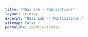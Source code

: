 ```yaml
---
title: "NGai Lab - Publications"
layout: gridlay
excerpt: "NGai Lab -- Publications."
sitemap: false
permalink: /publications/
---
```

<!-- 
## Preprints

**[MagicDec: Breaking the Latency-Throughput Tradeoff for Long Context Generation with Speculative Decoding](https://arxiv.org/abs/2408.11049)**  
Chen, Jian; Tiwari, Vashisth; Sadhukhan, Ranajoy; Chen, Zhuoming; Shi, Jinyuan; Yen, Ian En-Hsu; Chen, Beidi

**[Sequoia: Scalable, Robust, and Hardware-aware Speculative Decoding](https://arxiv.org/abs/2402.12374)**    
Chen, Zhuoming; May, Avner; Svirschevski, Ruslan; Huang, Yuhsun; Ryabinin, Max; Jia, Zhihao; Chen, Beidi

**[Megalodon: Efficient llm pretraining and inference with unlimited context length](https://arxiv.org/abs/2404.08801)**  
Ma, Xuezhe; Yang, Xiaomeng; Xiong, Wenhan; Chen, Beidi; Yu, Lili; Zhang, Hao; May, Jonathan; Zettlemoyer, Luke; Levy, Omer; Zhou, Chunting

**[Prompt-prompted Mixture of Experts for Efficient LLM Generation](https://arxiv.org/abs/2404.01365)**  
Dong, Harry; Chen, Beidi; Chi, Yuejie

**[Zeroth-Order Fine-Tuning of LLMs with Extreme Sparsity](https://arxiv.org/abs/2406.02913)**  
Guo, Wentao; Long, Jikai; Zeng, Yimeng; Liu, Zirui; Yang, Xinyu; Ran, Yide; Gardner, Jacob R; Bastani, Osbert; De Sa, Christopher; Yu, Xiaodong; Chen, Beidi; Xu, Zhaozhuo 

**[SpecExec: Massively Parallel Speculative Decoding for Interactive LLM Inference on Consumer Devices](https://arxiv.org/abs/2406.02532)**  
Svirschevski, Ruslan; May, Avner; Chen, Zhuoming; Chen, Beidi; Jia, Zhihao; Ryabinin, Max

**[Nearest Neighbor Speculative Decoding for LLM Generation and Attribution](https://arxiv.org/abs/2405.19325)**  
Li, Minghan; Chen, Xilun; Holtzman, Ari; Chen, Beidi; Lin, Jimmy; Yih, Wen-tau; Lin, Xi Victoria 

**[Found in the Middle: How Language Models Use Long Contexts Better via Plug-and-Play Positional Encoding](https://arxiv.org/abs/2403.04797)**   
Zhang, Zhenyu; Chen, Runjin; Liu, Shiwei; Yao, Zhewei; Ruwase, Olatunji; Chen, Beidi; Wu, Xiaoxia; Wang, Zhangyang 

**[LLM Inference Unveiled: Survey and Roofline Model Insights](https://arxiv.org/abs/2402.16363)**    
Yuan, Zhihang; Shang, Yuzhang; Zhou, Yang; Dong, Zhen; Xue, Chenhao; Wu, Bingzhe; Li, Zhikai; Gu, Qingyi; Lee, Yong Jae Yan, Yan; Chen, Beidi; Sun, Guangyu; Keutzer, Kurt 

**[Learn To be Efficient: Build Structured Sparsity in Large Language Models](https://arxiv.org/abs/2402.06126)**    
Zheng, Haizhong; Bai, Xiaoyan; Chen, Beidi; Lai, Fan; Prakash, Atul 

**[Inrank: Incremental low-rank learning](https://arxiv.org/abs/2306.11250)**    
Zhao, Jiawei; Zhang, Yifei; Chen, Beidi; Schäfer, Florian; Anandkumar, Anima

**[Sample-efficient Surrogate Model for Frequency Response of Linear PDEs using Self-Attentive Complex Polynomials](https://arxiv.org/abs/2301.02747)**    
Cohen, Andrew; Dou, Weiping; Zhu, Jiang; Koziel, Slawomir; Renner, Peter; Mattsson, Jan-Ove; Yang, Xiaomeng; Chen, Beidi; Stone, Kevin; Tian, Yuandong

## Publications

**[TriForce: Lossless Acceleration of Long Sequence Generation with Hierarchical Speculative Decoding](https://arxiv.org/abs/2404.11912)**  
Sun, Hanshi; Chen, Zhuoming; Yang, Xinyu; Tian, Yuandong; Chen, Beidi  
COLM2024

**[Galore: Memory-efficient llm training by gradient low-rank projection](https://arxiv.org/abs/2403.03507)**  
Zhao, Jiawei; Zhang, Zhenyu; Chen, Beidi; Wang, Zhangyang; Anandkumar, Anima; Tian, Yuandong  
ICML2024 (<font color=Red>Oral</font>)

**[Get More with LESS: Synthesizing Recurrence with KV Cache Compression for Efficient LLM Inference](https://arxiv.org/abs/2402.09398)**  
Dong, Harry; Yang, Xinyu; Zhang, Zhenyu; Wang, Zhangyang; Chi, Yuejie; Chen, Beidi  
ICML2024

**[LoCoCo: Dropping In Convolutions for Long Context Compression](https://arxiv.org/abs/2406.05317)**  
Cai, Ruisi; Tian, Yuandong; Wang, Zhangyang; Chen, Beidi  
ICML2024

**[HexGen: Generative Inference of Large Language Model over Heterogeneous Environment](https://arxiv.org/abs/2311.11514)**  
Jiang, Youhe; Yan, Ran; Yao, Xiaozhe; Zhou, Yang; Chen, Beidi; Yuan, Binhang  
ICML2024

**[KIVI: A Tuning-Free Asymmetric 2bit Quantization for KV Cache](https://arxiv.org/abs/2402.02750)**   
Liu, Zirui; Yuan, Jiayi; Jin, Hongye; Zhong, Shaochen; Xu, Zhaozhuo; Braverman, Vladimir; Chen, Beidi; Hu, Xia  
ICML2024

**[Compress, then prompt: Improving accuracy-efficiency trade-off of llm inference with transferable prompt](https://arxiv.org/abs/2305.11186)**  
Xu, Zhaozhuo; Liu, Zirui; Chen, Beidi; Tang, Yuxin; Wang, Jue; Zhou, Kaixiong; Hu, Xia; Shrivastava, Anshumali  
ICML2024

**[Layer skip: Enabling early exit inference and self-speculative decoding](https://arxiv.org/abs/2404.16710)**  
Elhoushi, Mostafa; Shrivastava, Akshat; Liskovich, Diana; Hosmer, Basil; Wasti, Bram; Lai, Liangzhen; Mahmoud, Anas; Acun, Bilge; Agarwal, Saurabh; Roman, Ahmed  
ACL2024

**[Q-Hitter: A Better Token Oracle for Efficient LLM Inference via Sparse-Quantized KV Cache](https://mlsys.org/virtual/2024/poster/2642)**   
Zhang, Zhenyu; Liu, Shiwei; Chen, Runjin; Kailkhura, Bhavya; Chen, Beidi; Wang, Atlas  
MLSys2024 

**[Efficient streaming language models with attention sinks](https://arxiv.org/abs/2309.17453)**    
Xiao, Guangxuan; Tian, Yuandong; Chen, Beidi; Han, Song; Lewis, Mike  
ICLR2024

**[Joma: Demystifying multilayer transformers via joint dynamics of mlp and attention](https://arxiv.org/abs/2310.00535)**  
Tian, Yuandong; Wang, Yiping; Zhang, Zhenyu; Chen, Beidi; Du, Simon  
ICLR2024 

**[Fast Algorithms for a New Relaxation of Optimal Transport](https://arxiv.org/abs/2307.10042)**   
Charikar, Moses; Chen, Beidi; Ré, Christopher; Waingarten, Erik  
COLT2023

**[H2O: Heavy-Hitter Oracle for Efficient Generative Inference of Large Language Models](https://arxiv.org/abs/2306.14048)**  
Zhang, Zhenyu; Sheng, Ying; Zhou, Tianyi; Chen, Tianlong; Zheng, Lianmin; Cai, Ruisi; Song, Zhao; Tian, Yuandong; Ré, Christopher; Barrett, Clark; Wang, Zhangyang; Chen, Beidi  
NeurIPS2023

**[Scan and Snap: Understanding Training Dynamics and Token Composition in 1-layer Transformer](https://arxiv.org/abs/2305.16380)**    
Tian, Yuandong; Wang, Yiping; Chen, Beidi; Du, Simon  
NeurIPS2023

**[Laughing hyena distillery: Extracting compact recurrences from convolutions](https://arxiv.org/abs/2310.18780)**  
Massaroli, Stefano; Poli, Michael; Fu, Dan; Kumbong, Hermann; Parnichkun, Rom; Romero, David; Timalsina, Aman; McIntyre, Quinn; Chen, Beidi; Rudra, Atri  
NeurIPS2023   

**[Deja vu: Contextual sparsity for efficient llms at inference time](https://arxiv.org/abs/2310.17157)**   
Liu, Zichang; Wang, Jue; Dao, Tri; Zhou, Tianyi; Yuan, Binhang; Song, Zhao; Shrivastava, Anshumali; Zhang, Ce; Tian, Yuandong; Re, Christopher; Chen, Beidi  
ICML2023 (<font color=Red>Oral</font>)

**[FlexGen: High-Throughput Generative Inference of Large Language Models with a Single GPU](https://arxiv.org/abs/2303.06865)**   
Sheng, Ying; Zheng, Lianmin; Yuan, Binhang; Li, Zhuohan; Ryabinin, Max; Chen, Beidi; Liang, Percy; Re, Christopher; Stoica, Ion; Zhang, Ce
ICML2023 (<font color=Red>Oral</font>)

**[CocktailSGD: Fine-tuning foundation models over 500Mbps networks](https://proceedings.mlr.press/v202/wang23t/wang23t.pdf)**   
Wang, Jue; Lu, Yucheng; Yuan, Binhang; Chen, Beidi; Liang, Percy; De Sa, Christopher; Re, Christopher; Zhang, Ce  
ICML2023

**[Decentralized training of foundation models in heterogeneous environments](https://arxiv.org/abs/2206.01288)**   
Yuan, Binhang; He, Yongjun; Davis, Jared Quincy; Zhang, Tianyi; Dao, Tri; Chen, Beidi; Liang, Percy; Re, Christopher; Zhang, Ce  
NeurIPS2022 (<font color=Red>Oral</font>)

**[Fine-tuning language models over slow networks using activation compression with guarantees](https://arxiv.org/abs/2206.01299)**   
Wang, Jue; Yuan, Binhang; Rimanic, Luka; He, Yongjun; Dao, Tri; Chen, Beidi; Re, Christopher; Zhang, Ce  
NeurIPS2022

**[Monarch: Expressive structured matrices for efficient and accurate training](https://arxiv.org/abs/2204.00595)**   
Dao, Tri; Chen, Beidi; Sohoni, Nimit S; Desai, Arjun; Poli, Michael; Grogan, Jessica; Liu, Alexander; Rao, Aniruddh; Rudra, Atri; Ré, Christopher
ICML2022 (<font color=Red>Outstanding Paper Runner Up</font>)

**[Pixelated butterfly: Simple and efficient sparse training for neural network models](https://arxiv.org/abs/2112.00029)**    
Chen, Beidi; Dao, Tri; Liang, Kaizhao; Yang, Jiaming; Song, Zhao; Rudra, Atri; Re, Christopher  
ICLR2022 (<font color=Red>Spotlight</font>)

**[Halos: Hashing large output space for cheap inference](https://proceedings.mlsys.org/paper_files/paper/2022/file/b059dd6da6b9a86180fbc32a799766cc-Paper.pdf)**   
Liu, Zichang; Xu, Zhaozhuo; Ji, Alan; Zhang, Junyan; Li, Jonathan; Chen, Beidi; Shrivastava, Anshumali  
MLSys2022

**[Scatterbrain: Unifying sparse and low-rank attention](https://arxiv.org/abs/2110.15343)**    
Chen, Beidi; Dao, Tri; Winsor, Eric; Song, Zhao; Rudra, Atri; Ré, Christopher  
NeurIPS2021

**[Locality sensitive teaching](https://proceedings.neurips.cc/paper/2021/hash/95c3f1a8b262ec7a929a8739e21142d7-Abstract.html)**   
Xu, Zhaozhuo; Chen, Beidi; Li, Chaojian; Liu, Weiyang; Song, Le; Lin, Yingyan; Shrivastava, Anshumali  
NeurIPS2021

**[A tale of two efficient and informative negative sampling distributions](https://arxiv.org/abs/2012.15843)**   
Daghaghi, Shabnam; Medini, Tharun; Meisburger, Nicholas; Chen, Beidi; Zhao, Mengnan; Shrivastava, Anshumali  
ICML2021 (<font color=Red>Oral</font>)

**[MONGOOSE: A learnable LSH framework for efficient neural network training](https://openreview.net/pdf?id=wWK7yXkULyh)**   
Chen, Beidi; Liu, Zichang; Peng, Binghui; Xu, Zhaozhuo; Li, Jonathan Lingjie; Dao, Tri; Song, Zhao; Shrivastava, Anshumali; Re, Christopher
ICLR2021 (<font color=Red>Oral</font>)

**[SOLAR: Sparse Orthogonal Learned and Random Embeddings](https://arxiv.org/abs/2008.13225)**   
Medini, Tharun; Chen, Beidi; Shrivastava, Anshumali   
ICLR2021

**[Satellite Images and Deep Learning to Identify Discrepancy in Mailing Addresses with Applications to Census 2020 in Houston](https://arxiv.org/abs/2111.06562)**     
Xu, Zhaozhuo; Ji, Alan Baonan; Woods, Andrew; Chen, Beidi; Shrivastava, Anshumali  
JSM2021 

**[SLIDE: In Defense of Smart Algorithms over Hardware Acceleration for Large-scale Deep Learning Systems](https://arxiv.org/abs/1903.03129)**   
Chen, Beidi; Medini, Tharun; Farwell, James; Gobriel, Sameh; Tai, Charlie; Shrivastava, Anshumali  
MLSys2020

**[Angular visual hardness](https://arxiv.org/abs/1912.02279)**    
Chen, Beidi; Liu, Weiyang; Yu, Zhiding; Kautz, Jan; Shrivastava, Anshumali; Garg, Animesh; Anandkumar, Animashree   
ICML2020

**[Fast and accurate stochastic gradient estimation](https://proceedings.neurips.cc/paper/2019/hash/a1e865a9b1065392ed6035d8ccd072d9-Abstract.html)**   
Chen, Beidi; Xu, Yingchen; Shrivastava, Anshumali   
NeurIPS2019 

**[Densified winner take all (WTA) hashing for sparse datasets](https://auai.org/uai2018/proceedings/papers/321.pdf)**   
Chen, Beidi; Shrivastava, Anshumali   
UAI2018

**[Unique entity estimation with application to the Syrian conflict](https://arxiv.org/abs/1710.02690)**    
Chen, Beidi; Shrivastava, Anshumali; Steorts, Rebecca C   
The Annals of Applied Statistics 12.2 (2018). (<font color=Red>IISA 2018 Best Student Paper in Applied Statistics</font>)

**[Analyzing log analysis: An empirical study of user log mining](https://www.usenix.org/system/files/conference/lisa14/lisa14-paper-alspaugh.pdf)**    
Alspaugh, Sara; Chen, Beidi; Lin, Jessica; Ganapathi, Archana; Hearst, Marti; Katz, Randy   
LISA2014 (<font color=Red>Best Student Paper</font>)

## Workshops

**[Towards Structured Sparsity in Transformers for Efficient Inference](https://openreview.net/pdf?id=c4m0BkO4OL)**   
Dong, Harry; Chen, Beidi; Chi, Yuejie   
Workshop on Efficient Systems for Foundation Models@ ICML2023  

**[BearLoc: a composable distributed framework for indoor localization systems](http://sdb.cs.berkeley.edu/sdb/files/publications/sdb/bearloc_iot-sys.pdf)**   
Chen, Kaifei; He, Siyuan; Chen, Beidi; Kolb, John; Katz, Randy H; Culler, David E   
Proceedings of the 2015 Workshop on IoT challenges in Mobile and Industrial Systems  


  -->
